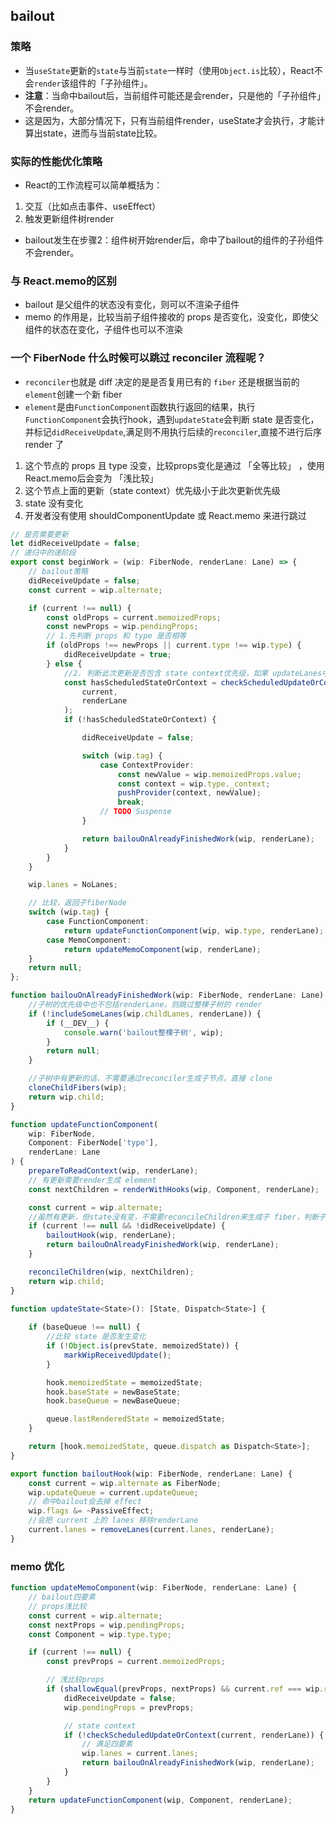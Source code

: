## bailout

### 策略
- 当`useState`更新的`state`与当前`state`一样时（使用`Object.is`比较），React不会`render`该组件的「子孙组件」。
- **注意**：当命中bailout后，当前组件可能还是会render，只是他的「子孙组件」不会render。
- 这是因为，大部分情况下，只有当前组件render，useState才会执行，才能计算出state，进而与当前state比较。

### 实际的性能优化策略
- React的工作流程可以简单概括为：
1. 交互（比如点击事件、useEffect）
2. 触发更新组件树render
- bailout发生在步骤2：组件树开始render后，命中了bailout的组件的子孙组件不会render。

### 与 React.memo的区别
- bailout 是父组件的状态没有变化，则可以不渲染子组件
- memo 的作用是，比较当前子组件接收的 props 是否变化，没变化，即使父组件的状态在变化，子组件也可以不渲染

### 一个 FiberNode 什么时候可以跳过 reconciler 流程呢？
- `reconciler`也就是 diff 决定的是是否复用已有的 `fiber` 还是根据当前的`element`创建一个新 fiber
- `element`是由`FunctionComponent`函数执行返回的结果，执行`FunctionComponent`会执行hook，遇到`updateState`会判断 state 是否变化，并标记`didReceiveUpdate`,满足则不用执行后续的`reconciler`,直接不进行后序 render 了

1. 这个节点的 props 且 type 没变，比较props​变化是通过 「全等比较」 ，使用React.memo​后会变为 「浅比较」
2. 这个节点上面的更新（state context）优先级小于此次更新优先级
3. state 没有变化
4. 开发者没有使用 shouldComponentUpdate 或 React.memo 来进行跳过

```ts {.line-numbers}
// 是否需要更新
let didReceiveUpdate = false;
// 递归中的递阶段
export const beginWork = (wip: FiberNode, renderLane: Lane) => {
	// bailout策略
	didReceiveUpdate = false;
	const current = wip.alternate;

	if (current !== null) {
		const oldProps = current.memoizedProps;
		const newProps = wip.pendingProps;
		// 1.先判断 props 和 type 是否相等
		if (oldProps !== newProps || current.type !== wip.type) {
			didReceiveUpdate = true;
		} else {
			//2. 判断此次更新是否包含 state context优先级，如果 updateLanes中包含renderLane，则跳过优化策略
			const hasScheduledStateOrContext = checkScheduledUpdateOrContext(
				current,
				renderLane
			);
			if (!hasScheduledStateOrContext) {

				didReceiveUpdate = false;

				switch (wip.tag) {
					case ContextProvider:
						const newValue = wip.memoizedProps.value;
						const context = wip.type._context;
						pushProvider(context, newValue);
						break;
					// TODO Suspense
				}

				return bailouOnAlreadyFinishedWork(wip, renderLane);
			}
		}
	}

	wip.lanes = NoLanes;

	// 比较，返回子fiberNode
	switch (wip.tag) {
		case FunctionComponent:
			return updateFunctionComponent(wip, wip.type, renderLane);
		case MemoComponent:
			return updateMemoComponent(wip, renderLane);
	}
	return null;
};

function bailouOnAlreadyFinishedWork(wip: FiberNode, renderLane: Lane) {
    //子树的优先级中也不包括renderLane，则跳过整棵子树的 render
	if (!includeSomeLanes(wip.childLanes, renderLane)) {
		if (__DEV__) {
			console.warn('bailout整棵子树', wip);
		}
		return null;
	}

    //子树中有更新的话，不需要通过reconciler生成子节点，直接 clone
	cloneChildFibers(wip);
	return wip.child;
}

function updateFunctionComponent(
	wip: FiberNode,
	Component: FiberNode['type'],
	renderLane: Lane
) {
	prepareToReadContext(wip, renderLane);
	// 有更新需要render生成 element
	const nextChildren = renderWithHooks(wip, Component, renderLane);

	const current = wip.alternate;
    //虽然有更新，但state没有变，不需要reconcileChildren来生成子 fiber，判断子 fiber 是否有更新，没有更新直接跳过子树的 render
	if (current !== null && !didReceiveUpdate) {
		bailoutHook(wip, renderLane);
		return bailouOnAlreadyFinishedWork(wip, renderLane);
	}

	reconcileChildren(wip, nextChildren);
	return wip.child;
}

function updateState<State>(): [State, Dispatch<State>] {
	
	if (baseQueue !== null) {
        //比较 state 是否发生变化
		if (!Object.is(prevState, memoizedState)) {
			markWipReceivedUpdate();
		}

		hook.memoizedState = memoizedState;
		hook.baseState = newBaseState;
		hook.baseQueue = newBaseQueue;

		queue.lastRenderedState = memoizedState;
	}

	return [hook.memoizedState, queue.dispatch as Dispatch<State>];
}

export function bailoutHook(wip: FiberNode, renderLane: Lane) {
	const current = wip.alternate as FiberNode;
	wip.updateQueue = current.updateQueue;
    // 命中bailout会去掉 effect
	wip.flags &= ~PassiveEffect;
    //会把 current 上的 lanes 移除renderLane
	current.lanes = removeLanes(current.lanes, renderLane);
}
```

### memo 优化
```ts {.line-numbers}
function updateMemoComponent(wip: FiberNode, renderLane: Lane) {
	// bailout四要素
	// props浅比较
	const current = wip.alternate;
	const nextProps = wip.pendingProps;
	const Component = wip.type.type;

	if (current !== null) {
		const prevProps = current.memoizedProps;

		// 浅比较props
		if (shallowEqual(prevProps, nextProps) && current.ref === wip.ref) {
			didReceiveUpdate = false;
			wip.pendingProps = prevProps;

			// state context
			if (!checkScheduledUpdateOrContext(current, renderLane)) {
				// 满足四要素
				wip.lanes = current.lanes;
				return bailouOnAlreadyFinishedWork(wip, renderLane);
			}
		}
	}
	return updateFunctionComponent(wip, Component, renderLane);
}
```